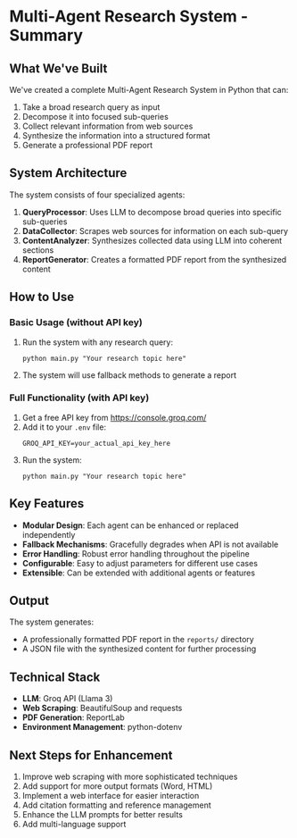 # Multi-Agent Research System - Summary

## What We've Built

We've created a complete Multi-Agent Research System in Python that can:

1. Take a broad research query as input
2. Decompose it into focused sub-queries
3. Collect relevant information from web sources
4. Synthesize the information into a structured format
5. Generate a professional PDF report

## System Architecture

The system consists of four specialized agents:

1. **QueryProcessor**: Uses LLM to decompose broad queries into specific sub-queries
2. **DataCollector**: Scrapes web sources for information on each sub-query
3. **ContentAnalyzer**: Synthesizes collected data using LLM into coherent sections
4. **ReportGenerator**: Creates a formatted PDF report from the synthesized content

## How to Use

### Basic Usage (without API key)
1. Run the system with any research query:
   ```
   python main.py "Your research topic here"
   ```
2. The system will use fallback methods to generate a report

### Full Functionality (with API key)
1. Get a free API key from https://console.groq.com/
2. Add it to your `.env` file:
   ```
   GROQ_API_KEY=your_actual_api_key_here
   ```
3. Run the system:
   ```
   python main.py "Your research topic here"
   ```

## Key Features

- **Modular Design**: Each agent can be enhanced or replaced independently
- **Fallback Mechanisms**: Gracefully degrades when API is not available
- **Error Handling**: Robust error handling throughout the pipeline
- **Configurable**: Easy to adjust parameters for different use cases
- **Extensible**: Can be extended with additional agents or features

## Output

The system generates:
- A professionally formatted PDF report in the `reports/` directory
- A JSON file with the synthesized content for further processing

## Technical Stack

- **LLM**: Groq API (Llama 3)
- **Web Scraping**: BeautifulSoup and requests
- **PDF Generation**: ReportLab
- **Environment Management**: python-dotenv

## Next Steps for Enhancement

1. Improve web scraping with more sophisticated techniques
2. Add support for more output formats (Word, HTML)
3. Implement a web interface for easier interaction
4. Add citation formatting and reference management
5. Enhance the LLM prompts for better results
6. Add multi-language support
